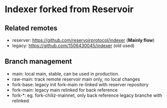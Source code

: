 # Indexer forked from Reservoir


## Related remotes

* reserver: https://github.com/reservoirprotocol/indexer (**Mainly flow**)
* legacy: https://github.com/1506430045/indexer (old used)

## Branch management

* main:       local main, stable, can be used in production.
* raw-main:   track remote reservoir main only, no local changes
* fork-base:  legacy init fork-main re-linked with reserver repository
* fork-main:  legacy main relinked for back reference
* fork-*:     eg. fork-chiliz-mainnet, only back reference legacy branche with relinked


